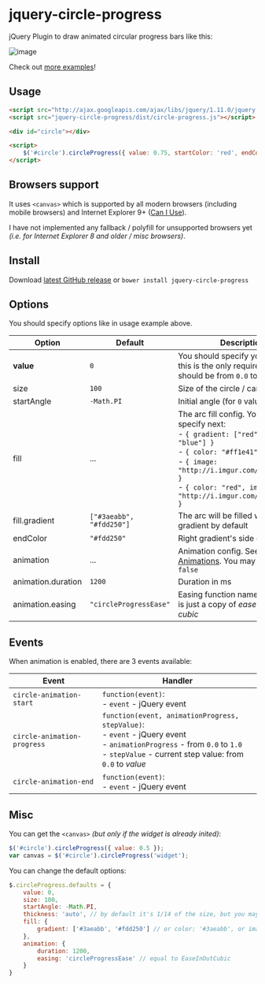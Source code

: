 jquery-circle-progress
======================

jQuery Plugin to draw animated circular progress bars like this:

![image](http://i.imgur.com/zV5VUQG.png)

Check out [more examples](http://kottenator.github.io/jquery-circle-progress/)!

Usage
-----

```html
<script src="http://ajax.googleapis.com/ajax/libs/jquery/1.11.0/jquery.min.js"></script>
<script src="jquery-circle-progress/dist/circle-progress.js"></script>

<div id="circle"></div>

<script>
    $('#circle').circleProgress({ value: 0.75, startColor: 'red', endColor: 'orange' })
</script>
```

Browsers support
----------------
It uses `<canvas>` which is supported by all modern browsers (including mobile browsers)
and Internet Explorer 9+ ([Can I Use](http://caniuse.com/#search=canvas)).

I have not implemented any fallback / polyfill for unsupported browsers yet
*(i.e. for Internet Explorer 8 and older / misc browsers)*.

Install
-------
Download [latest GitHub release](https://github.com/kottenator/jquery-circle-progress/releases)
or `bower install jquery-circle-progress`

Options
-------
You should specify options like in usage example above.

| Option  | Default | Description |
| ---- | ---- | ---- |
| **value** | `0` | You should specify your own - this is the only required option. It should be from `0.0` to `1.0` |
| size | `100` | Size of the circle / canvas in pixels |
| startAngle | `-Math.PI` | Initial angle (for `0` value) |
| fill | ... | The arc fill config. You may specify next: <br>- `{ gradient: ["red", "green", "blue"] }` <br>- `{ color: "#ff1e41" }` <br>- `{ image: "http://i.imgur.com/pT0i89v.png" }`<br>- `{ color: "red", image: "http://i.imgur.com/pT0i89v.png" }` |
| fill.gradient | `["#3aeabb", "#fdd250"]` | The arc will be filled with such gradient by default |
| endColor | `"#fdd250"` | Right gradient's side color |
| animation | ... | Animation config. See [jQuery Animations](http://api.jquery.com/animate/). You may also set it to `false` |
| animation.duration | `1200` | Duration in ms |
| animation.easing | `"circleProgressEase"` | Easing function name. Default one is just a copy of *ease-in-out-cubic* |

Events
------
When animation is enabled, there are 3 events available:

| Event | Handler |
| ---- | ---- |
| `circle-animation-start` | `function(event)`: <br>- `event` - jQuery event |
| `circle-animation-progress` | `function(event, animationProgress, stepValue)`: <br>- `event` - jQuery event <br>- `animationProgress` - from `0.0` to `1.0` <br>- `stepValue` - current step value: from `0.0` to *value* |
| `circle-animation-end` | `function(event)`: <br>- `event` - jQuery event |

Misc
----
You can get the `<canvas>` *(but only if the widget is already inited)*:
```js
$('#circle').circleProgress({ value: 0.5 });
var canvas = $('#circle').circleProgress('widget');
```

You can change the default options:
```js
$.circleProgress.defaults = {
    value: 0,
    size: 100,
    startAngle: -Math.PI,
    thickness: 'auto', // by default it's 1/14 of the size, but you may set it explicitly in px
    fill: {
        gradient: ['#3aeabb', '#fdd250'] // or color: '#3aeabb', or image: 'http://i.imgur.com/pT0i89v.png'
    },
    animation: {
        duration: 1200,
        easing: 'circleProgressEase' // equal to EaseInOutCubic
    }
}
```
